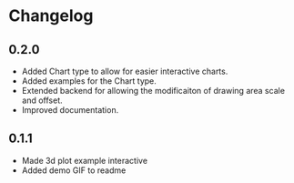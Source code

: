 # Changelog

## 0.2.0
 * Added Chart type to allow for easier interactive charts.
 * Added examples for the Chart type.
 * Extended backend for allowing the modificaiton of drawing area scale and offset.
 * Improved documentation.

## 0.1.1
 * Made 3d plot example interactive
 * Added demo GIF to readme
